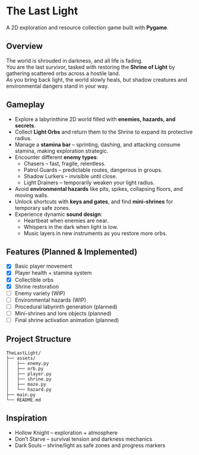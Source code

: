 # The Last Light
A 2D exploration and resource collection game built with **Pygame**.  

## Overview
The world is shrouded in darkness, and all life is fading.  
You are the last survivor, tasked with restoring the **Shrine of Light** by gathering scattered orbs across a hostile land.  
As you bring back light, the world slowly heals, but shadow creatures and environmental dangers stand in your way.  

## Gameplay
- Explore a labyrinthine 2D world filled with **enemies, hazards, and secrets**.  
- Collect **Light Orbs** and return them to the Shrine to expand its protective radius.  
- Manage a **stamina bar** – sprinting, dashing, and attacking consume stamina, making exploration strategic.  
- Encounter different **enemy types**:
  - Chasers – fast, fragile, relentless.  
  - Patrol Guards – predictable routes, dangerous in groups.  
  - Shadow Lurkers – invisible until close.  
  - Light Drainers – temporarily weaken your light radius.  
- Avoid **environmental hazards** like pits, spikes, collapsing floors, and moving walls.  
- Unlock shortcuts with **keys and gates**, and find **mini-shrines** for temporary safe zones.  
- Experience dynamic **sound design**:
  - Heartbeat when enemies are near.  
  - Whispers in the dark when light is low.  
  - Music layers in new instruments as you restore more orbs.  

## Features (Planned & Implemented)
- [x] Basic player movement  
- [x] Player health + stamina system  
- [x] Collectible orbs  
- [x] Shrine restoration  
- [ ] Enemy variety (WIP)  
- [ ] Environmental hazards (WIP)  
- [ ] Procedural labyrinth generation (planned)  
- [ ] Mini-shrines and lore objects (planned)  
- [ ] Final shrine activation animation (planned)  

## Project Structure
```text
TheLastLight/
├── assets/
│   ├── enemy.py
│   ├── orb.py
│   ├── player.py
│   ├── shrine.py
│   ├── maze.py
│   └── hazard.py
├── main.py
└── README.md
```

## Inspiration
 - Hollow Knight – exploration + atmosphere
 - Don’t Starve – survival tension and darkness mechanics
 - Dark Souls – shrine/light as safe zones and progress markers